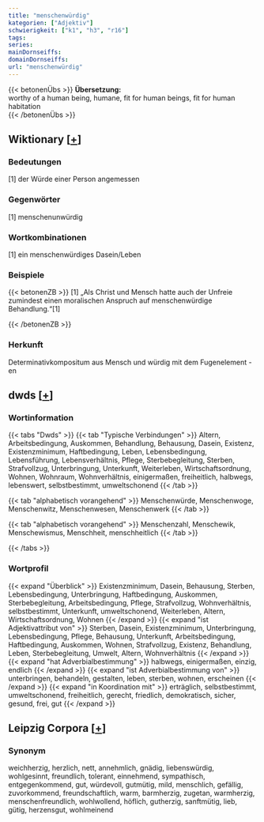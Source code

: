 ```yaml
---
title: "menschenwürdig"
kategorien: ["Adjektiv"]
schwierigkeit: ["k1", "h3", "r16"]
tags:
series:
mainDornseiffs:
domainDornseiffs:
url: "menschenwürdig"
---
```


{{< betonenÜbs >}}
**Übersetzung:**  
worthy of a human being, humane, fit for human beings, fit for human habitation  
{{< /betonenÜbs >}}

## Wiktionary [[+](https://de.wiktionary.org/wiki/menschenwürdig)]

### Bedeutungen
[1] der Würde einer Person angemessen  

### Gegenwörter
[1] menschenunwürdig  

### Wortkombinationen
[1] ein menschenwürdiges Dasein/Leben  

### Beispiele
{{< betonenZB >}}
[1] „Als Christ und Mensch hatte auch der Unfreie zumindest einen moralischen Anspruch auf menschenwürdige Behandlung.“[1]  

{{< /betonenZB >}}
### Herkunft
Determinativkompositum aus Mensch und würdig mit dem Fugenelement -en  



## dwds [[+](https://www.dwds.de/wb/menschenwürdig)]

### Wortinformation
{{< tabs "Dwds" >}}
{{< tab "Typische Verbindungen" >}}
Altern, Arbeitsbedingung, Auskommen, Behandlung, Behausung, Dasein, Existenz, Existenzminimum, Haftbedingung, Leben, Lebensbedingung, Lebensführung, Lebensverhältnis, Pflege, Sterbebegleitung, Sterben, Strafvollzug, Unterbringung, Unterkunft, Weiterleben, Wirtschaftsordnung, Wohnen, Wohnraum, Wohnverhältnis, einigermaßen, freiheitlich, halbwegs, lebenswert, selbstbestimmt, umweltschonend
{{< /tab >}}

{{< tab "alphabetisch vorangehend" >}}
Menschenwürde, Menschenwoge, Menschenwitz, Menschenwesen, Menschenwerk
{{< /tab >}}

{{< tab "alphabetisch vorangehend" >}}
Menschenzahl, Menschewik, Menschewismus, Menschheit, menschheitlich
{{< /tab >}}

{{< /tabs >}}

### Wortprofil
{{< expand "Überblick" >}} Existenzminimum, Dasein, Behausung, Sterben, Lebensbedingung, Unterbringung, Haftbedingung, Auskommen, Sterbebegleitung, Arbeitsbedingung, Pflege, Strafvollzug, Wohnverhältnis, selbstbestimmt, Unterkunft, umweltschonend, Weiterleben, Altern, Wirtschaftsordnung, Wohnen {{< /expand >}}
{{< expand "ist Adjektivattribut von" >}} Sterben, Dasein, Existenzminimum, Unterbringung, Lebensbedingung, Pflege, Behausung, Unterkunft, Arbeitsbedingung, Haftbedingung, Auskommen, Wohnen, Strafvollzug, Existenz, Behandlung, Leben, Sterbebegleitung, Umwelt, Altern, Wohnverhältnis {{< /expand >}}
{{< expand "hat Adverbialbestimmung" >}} halbwegs, einigermaßen, einzig, endlich {{< /expand >}}
{{< expand "ist Adverbialbestimmung von" >}} unterbringen, behandeln, gestalten, leben, sterben, wohnen, erscheinen {{< /expand >}}
{{< expand "in Koordination mit" >}} erträglich, selbstbestimmt, umweltschonend, freiheitlich, gerecht, friedlich, demokratisch, sicher, gesund, frei, gut {{< /expand >}}

## Leipzig Corpora [[+](https://corpora.uni-leipzig.de/en/res?word=menschenwürdig&corpusId=deu_newscrawl-public_2018)]


### Synonym
weichherzig, herzlich, nett, annehmlich, gnädig, liebenswürdig, wohlgesinnt, freundlich, tolerant, einnehmend, sympathisch, entgegenkommend, gut, würdevoll, gutmütig, mild, menschlich, gefällig, zuvorkommend, freundschaftlich, warm, barmherzig, zugetan, warmherzig, menschenfreundlich, wohlwollend, höflich, gutherzig, sanftmütig, lieb, gütig, herzensgut, wohlmeinend

